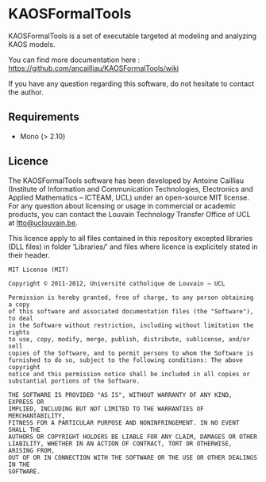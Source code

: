 # KAOSFormalTools

KAOSFormalTools is a set of executable targeted at modeling and analyzing KAOS models.

You can find more documentation here : https://github.com/ancailliau/KAOSFormalTools/wiki

If you have any question regarding this software, do not hesitate to contact the author.

## Requirements

- Mono (> 2.10)

## Licence

The KAOSFormalTools software has been developed by Antoine Cailliau (Institute of 
Information and Communication Technologies, Electronics and Applied Mathematics 
– ICTEAM, UCL) under an open-source MIT license. For any question about 
licensing or usage in commercial or academic products, you can contact the Louvain 
Technology Transfer Office of UCL at ltto@uclouvain.be.

This licence apply to all files contained in this repository excepted 
libraries (DLL files) in folder 'Libraries/' and files where licence is 
explicitely stated in their header.

    MIT License (MIT)
    
    Copyright © 2011-2012, Université catholique de Louvain – UCL

    Permission is hereby granted, free of charge, to any person obtaining a copy
    of this software and associated documentation files (the "Software"), to deal
    in the Software without restriction, including without limitation the rights
    to use, copy, modify, merge, publish, distribute, sublicense, and/or sell
    copies of the Software, and to permit persons to whom the Software is
    furnished to do so, subject to the following conditions: The above copyright
    notice and this permission notice shall be included in all copies or
    substantial portions of the Software.

    THE SOFTWARE IS PROVIDED "AS IS", WITHOUT WARRANTY OF ANY KIND, EXPRESS OR
    IMPLIED, INCLUDING BUT NOT LIMITED TO THE WARRANTIES OF MERCHANTABILITY,
    FITNESS FOR A PARTICULAR PURPOSE AND NONINFRINGEMENT. IN NO EVENT SHALL THE
    AUTHORS OR COPYRIGHT HOLDERS BE LIABLE FOR ANY CLAIM, DAMAGES OR OTHER
    LIABILITY, WHETHER IN AN ACTION OF CONTRACT, TORT OR OTHERWISE, ARISING FROM,
    OUT OF OR IN CONNECTION WITH THE SOFTWARE OR THE USE OR OTHER DEALINGS IN THE
    SOFTWARE.
